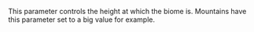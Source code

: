 This parameter controls the height at which the biome is. Mountains have this parameter set to a big value for example.